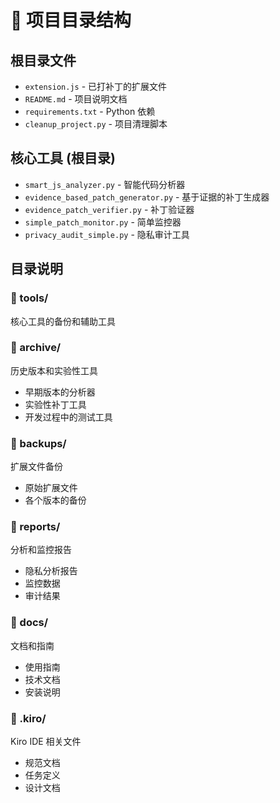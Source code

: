 # 📁 项目目录结构

## 根目录文件
- `extension.js` - 已打补丁的扩展文件
- `README.md` - 项目说明文档
- `requirements.txt` - Python 依赖
- `cleanup_project.py` - 项目清理脚本

## 核心工具 (根目录)
- `smart_js_analyzer.py` - 智能代码分析器
- `evidence_based_patch_generator.py` - 基于证据的补丁生成器
- `evidence_patch_verifier.py` - 补丁验证器
- `simple_patch_monitor.py` - 简单监控器
- `privacy_audit_simple.py` - 隐私审计工具

## 目录说明

### 📁 tools/
核心工具的备份和辅助工具

### 📁 archive/
历史版本和实验性工具
- 早期版本的分析器
- 实验性补丁工具
- 开发过程中的测试工具

### 📁 backups/
扩展文件备份
- 原始扩展文件
- 各个版本的备份

### 📁 reports/
分析和监控报告
- 隐私分析报告
- 监控数据
- 审计结果

### 📁 docs/
文档和指南
- 使用指南
- 技术文档
- 安装说明

### 📁 .kiro/
Kiro IDE 相关文件
- 规范文档
- 任务定义
- 设计文档
